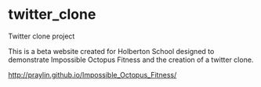# twitter_clone
Twitter clone project

This is a beta website created for Holberton School designed to demonstrate Impossible Octopus Fitness and the creation of a twitter clone. 

http://praylin.github.io/Impossible_Octopus_Fitness/
